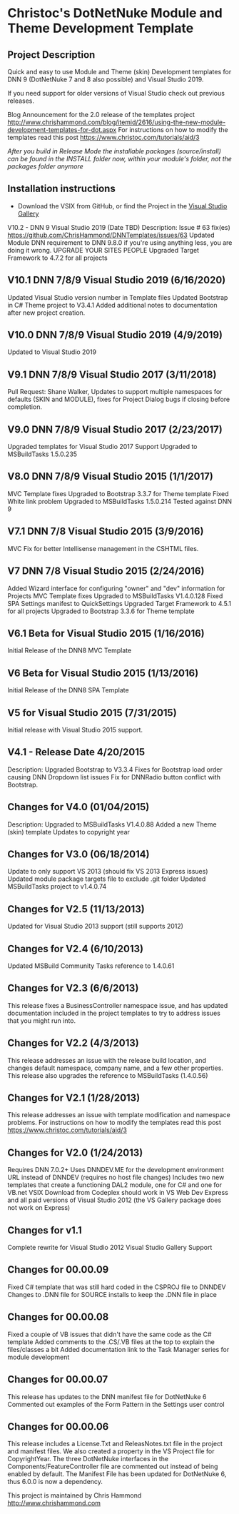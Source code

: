 Christoc's DotNetNuke Module and Theme Development Template
==========

Project Description
-----------
Quick and easy to use Module and Theme (skin) Development templates for DNN 9 (DotNetNuke 7 and 8 also possible) and Visual Studio 2019.

If you need support for older versions of Visual Studio check out previous releases.

Blog Announcement for the 2.0 release of the templates project http://www.chrishammond.com/blog/itemid/2616/using-the-new-module-development-templates-for-dot.aspx
For instructions on how to modify the templates read this post https://www.christoc.com/tutorials/aid/3

*After you build in Release Mode the installable packages (source/install) can be found in the INSTALL folder now, within your module's folder, not the packages folder anymore*

Installation instructions
-----------
* Download the VSIX from GitHub, or find the Project in the [Visual Studio Gallery](https://visualstudiogallery.msdn.microsoft.com/bdd506ef-d5c3-4274-bf1d-9e673fb23484)

V10.2 - DNN 9 Visual Studio 2019 (Date TBD) 
Description:
	Issue # 63 fix(es) https://github.com/ChrisHammond/DNNTemplates/issues/63
	Updated Module DNN requirement to DNN 9.8.0 if you're using anything less, you are doing it wrong. UPGRADE YOUR SITES PEOPLE
	Upgraded Target Framework to 4.7.2 for all projects


V10.1 DNN 7/8/9 Visual Studio 2019 (6/16/2020)
-----------
Updated Visual Studio version number in Template files
Updated Bootstrap in C# Theme project to V3.4.1
Added additional notes to documentation after new project creation.


V10.0 DNN 7/8/9 Visual Studio 2019 (4/9/2019)
-----------
Updated to Visual Studio 2019


V9.1 DNN 7/8/9 Visual Studio 2017 (3/11/2018)
-----------
Pull Request: Shane Walker, Updates to support multiple namespaces for defaults (SKIN and MODULE), fixes for Project Dialog bugs if closing before completion.


V9.0 DNN 7/8/9 Visual Studio 2017 (2/23/2017)
-----------
Upgraded templates for Visual Studio 2017 Support
Upgraded to MSBuildTasks 1.5.0.235


V8.0 DNN 7/8/9 Visual Studio 2015 (1/1/2017)
-----------
MVC Template fixes
Upgraded to Bootstrap 3.3.7 for Theme template
Fixed White link problem
Upgraded to MSBuildTasks 1.5.0.214
Tested against DNN 9

V7.1 DNN 7/8 Visual Studio 2015 (3/9/2016)
-----------
MVC Fix for better Intellisense management in the CSHTML files.


V7 DNN 7/8 Visual Studio 2015 (2/24/2016)
-----------
Added Wizard interface for configuring "owner" and "dev" information for Projects
MVC Template fixes
Upgraded to MSBuildTasks V1.4.0.128
Fixed SPA Settings manifest to QuickSettings
Upgraded Target Framework to 4.5.1 for all projects
Upgraded to Bootstrap 3.3.6 for Theme template

V6.1 Beta for Visual Studio 2015 (1/16/2016)
-----------
Initial Release of the DNN8 MVC Template

V6 Beta for Visual Studio 2015 (1/13/2016)
-----------
Initial Release of the DNN8 SPA Template

V5 for Visual Studio 2015 (7/31/2015)
-----------
Initial release with Visual Studio 2015 support. 

V4.1 - Release Date 4/20/2015
-----------
Description: Upgraded Bootstrap to V3.3.4
Fixes for Bootstrap load order causing DNN Dropdown list issues
Fix for DNNRadio button conflict with Bootstrap.

Changes for V4.0 (01/04/2015)
-----------
Description: Upgraded to MSBuildTasks V1.4.0.88
Added a new Theme (skin) template
Updates to copyright year

Changes for V3.0 (06/18/2014)
-----------
Update to only support VS 2013 (should fix VS 2013 Express issues)
Updated module package targets file to exclude .git folder
Updated MSBuildTasks project to v1.4.0.74

Changes for V2.5 (11/13/2013)
-----------
Updated for Visual Studio 2013 support (still supports 2012)

Changes for V2.4 (6/10/2013)
-----------
Updated MSBuild Community Tasks reference to 1.4.0.61

Changes for V2.3 (6/6/2013)
-----------
This release fixes a BusinessController namespace issue, and has updated documentation included in the project templates to try to address issues that you might run into.

Changes for V2.2 (4/3/2013)
-----------
This release addresses an issue with the release build location, and changes default namespace, company name, and a few other properties. This release also upgrades the reference to MSBuildTasks (1.4.0.56)

Changes for V2.1 (1/28/2013)
-----------
This release addresses an issue with template modification and namespace problems.
For instructions on how to modify the templates read this post https://www.christoc.com/tutorials/aid/3

Changes for V2.0 (1/24/2013)
-----------
Requires DNN 7.0.2+
Uses DNNDEV.ME for the development environment URL instead of DNNDEV (requires no host file changes)
Includes two new templates that create a functioning DAL2 module, one for C# and one for VB.net
VSIX Download from Codeplex should work in VS Web Dev Express and all paid versions of Visual Studio 2012 (the VS Gallery package does not work on Express)

Changes for v1.1
-----------
Complete rewrite for Visual Studio 2012
Visual Studio Gallery Support

Changes for 00.00.09
-----------
Fixed C# template that was still hard coded in the CSPROJ file to DNNDEV
Changes to .DNN file for SOURCE installs to keep the .DNN file in place

Changes for 00.00.08
-----------
Fixed a couple of VB issues that didn't have the same code as the C# template
Added comments to the .CS/.VB files at the top to explain the files/classes a bit
Added documentation link to the Task Manager series for module development

Changes for 00.00.07
-----------
This release has updates to the DNN manifest file for DotNetNuke 6
Commented out examples of the Form Pattern in the Settings user control

Changes for 00.00.06
-----------
This release includes a License.Txt and ReleasNotes.txt file in the project and manifest files. 
We also created a property in the VS Project file for CopyrightYear. 
The three DotNetNuke interfaces in the Components/FeatureController file are commented out instead of being enabled by default.
The Manifest File has been updated for DotNetNuke 6, thus 6.0.0 is now a dependency.

This project is maintained by Chris Hammond http://www.chrishammond.com
